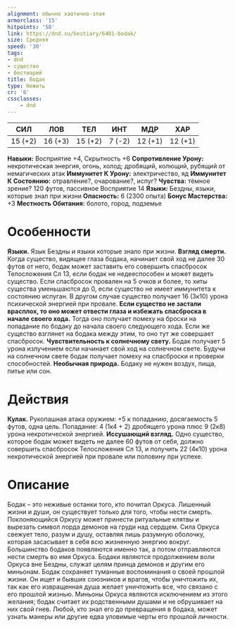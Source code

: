 ```yaml
---
alignment: обычно хаотично-злая
armorclass: '15'
hitpoints: '58'
link: https://dnd.su/bestiary/6481-bodak/
size: Средняя
speed: '30'
tags:
- dnd
- существо
- бестиарий
title: Бодак
type: Нежить
cr: '6'
cssclasses:
    - dnd
---
```



| СИЛ | ЛОВ | ТЕЛ | ИНТ | МДР | ХАР |
|---|---|---|---|---|---|
| 15 (+2) | 16 (+3) | 15 (+2) | 7 (-2) | 12 (+1) | 12 (+1) |
**Навыки:** Восприятие +4, Скрытность +6
**Сопротивление Урону:** некротическая энергия, огонь, холод; дробящий, колющий, рубящий от немагических атак
**Иммунитет К Урону:** электричество, яд
**Иммунитет К Состоянию:** отравление?, очарование?, испуг?
**Чувства:** тёмное зрение? 120 футов, пассивное Восприятие 14
**Языки:** Бездны, языки, которые знал при жизни
**Опасность:** 6 (2300 опыта)
**Бонус Мастерства:** +3
**Местность Обитания:** болото, город, подземье


# Особенности
**Языки.** Язык Бездны и языки которые знало при жизни.
**Взгляд смерти.** Когда существо, видящее глаза бодака, начинает свой ход не далее 30 футов от него, бодак может заставить его совершить спасбросок Телосложения Сл 13, если бодак не недееспособен и может видеть существо. Если спасбросок провален на 5 очков и более, то хиты существа уменьшаются до 0, если существо не имеет иммунитета к состоянию испуган. В другом случае существо получает 16 (3к10) урона психической энергией при провале.
**Если существо не застали врасплох, то оно может отвести глаза и избежать спасброска в начале своего хода.** Тогда оно получает помеху на броски на попадание по бодаку до начала своего следующего хода. Если же существо взглянет на бодака между этим, то оно тут же совершает спасбросок.
**Чувствительность к солнечному свету.** Бодак получает 5 урона излучением если начинает свой ход на солнечном свете. Будучи на солнечном свете бодак получает помеху на спасброски и проверки способностей.
**Необычная природа.** Бодаку не нужен воздух, пища, питье или сон.


# Действия
**Кулак.** Рукопашная атака оружием: +5 к попаданию, досягаемость 5 футов, одна цель. Попадание: 4 (1к4 + 2) дробящего урона плюс 9 (2к8) урона некротической энергией.
**Иссушающий взгляд.** Одно существо, которое бодак может видеть не далее 60 футов от себя, должно совершить спасбросок Телосложения Сл 13, и получить 22 (4к10) урона некротической энергией при провале или половину при успехе.


# Описание
Бодак – это неживые останки того, кто почитал Оркуса. Лишенный жизни и души, он существует только для того, чтобы нести смерть. Поклоняющийся Оркусу может принести ритуальные клятвы и вырезать символ лорда демонов на груди над сердцем. Сила Оркуса свежует тело, разум и душу, оставляя лишь разумную оболочку, которая засасывает в себя всю жизненную энергию вокруг. Большинство бодаков появляются именно так, а потом отправляются нести смерть во имя Оркуса. Бодаки являются продолжением воли Оркуса вне Бездны, служат целям принца демонов и другим его миньонам. Бодак сохраняет туманные воспоминания о своей прошлой жизни. Он ищет и бывших союзников и врагов, чтобы уничтожить их, так как его извращенная душа желает уничтожить все, что связано с его прошлой жизнью. Миньоны Оркуса являются исключением из этого желания; бодак считает их родственными душами и не обрушивает на них свой гнев. Любой, кто знал его до превращения в бодака, может узнать манеры или другие едва уловимые черты его прошлой личности.